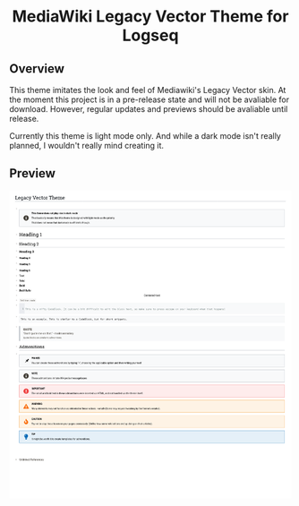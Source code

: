 <h1 align="center">MediaWiki Legacy Vector Theme for Logseq </h1>

## Overview
This theme imitates the look and feel of Mediawiki's Legacy Vector skin. At the moment this project is in a pre-release state and will not be avaliable for download. However, regular updates and previews should be avaliable until release.

Currently this theme is light mode only. And while a dark mode isn't really planned, I wouldn't really mind creating it.

## Preview

![Legacy Vector Theme Preview](lv-theme-preview.png)
